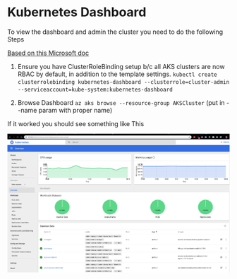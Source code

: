 # Kubernetes Dashboard #

To view the dashboard and admin the cluster you need to do the following Steps

[Based on this Microsoft doc](https://docs.microsoft.com/en-us/azure/aks/kubernetes-dashboard)

1. Ensure you have ClusterRoleBinding setup b/c all AKS clusters are now RBAC by default, in addition to the template settings. `kubectl create clusterrolebinding kubernetes-dashboard --clusterrole=cluster-admin --serviceaccount=kube-system:kubernetes-dashboard`

1. Browse Dashboard `az aks browse --resource-group AKSCluster` (put in --name param with proper name)

If it worked you should see something like This

![set kubectl](images/KubDash_Sample.png)
